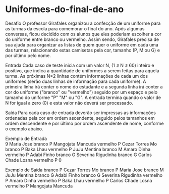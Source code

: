 # Uniformes-do-final-de-ano

Desafio
O professor Girafales organizou a confecção de um uniforme para as turmas da escola para comemorar o final do ano. Após algumas conversas, ficou decidido com os alunos que eles poderiam escolher a cor do uniforme entre branco ou vermelho. Assim sendo, Girafales precisa de sua ajuda para organizar as listas de quem quer o uniforme em cada uma das turmas, relacionando estas camisetas pela cor, tamanho (P, M ou G) e por último pelo nome.

Entrada
Cada caso de teste inicia com um valor N, (1 ≤ N ≤ 60) inteiro e positivo, que indica a quantidade de uniformes a serem feitas para aquela turma. As próximas N*2 linhas contém informações de cada um dos uniformes (serão duas linhas de informação para cada uniforme). A primeira linha irá conter o nome do estudante e a segunda linha irá conter a cor do uniforme ("branco" ou "vermelho") seguido por um espaço e pelo tamanho do uniforme "P" "M" ou "G". A entrada termina quando o valor de N for igual a zero (0) e esta valor não deverá ser processado.

Saída
Para cada caso de entrada deverão ser impressas as informações ordenadas pela cor em ordem ascendente, seguido pelos tamanhos em ordem descendente e por último por ordem ascendente de nome, conforme o exemplo abaixo.
 

Exemplo de Entrada	
9
Maria Jose
branco P
Mangojata Mancuda
vermelho P
Cezar Torres Mo
branco P
Baka Lhau
vermelho P
JuJu Mentina
branco M
Amaro Dinha
vermelho P
Adabi Finho
branco G
Severina Rigudinha
branco G
Carlos Chade Losna
vermelho P
0

Exemplo de Saída
branco P Cezar Torres Mo
branco P Maria Jose
branco M JuJu Mentina
branco G Adabi Finho
branco G Severina Rigudinha
vermelho P Amaro Dinha
vermelho P Baka Lhau
vermelho P Carlos Chade Losna
vermelho P Mangojata Mancuda
